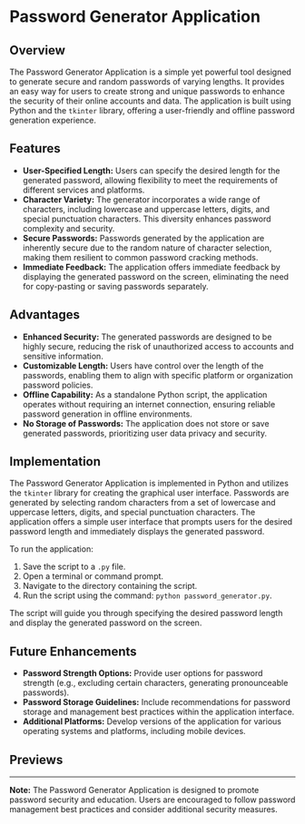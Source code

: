 # Password Generator Application

## Overview

The Password Generator Application is a simple yet powerful tool designed to generate secure and random passwords of varying lengths. It provides an easy way for users to create strong and unique passwords to enhance the security of their online accounts and data. The application is built using Python and the `tkinter` library, offering a user-friendly and offline password generation experience.

## Features

- **User-Specified Length:** Users can specify the desired length for the generated password, allowing flexibility to meet the requirements of different services and platforms.
- **Character Variety:** The generator incorporates a wide range of characters, including lowercase and uppercase letters, digits, and special punctuation characters. This diversity enhances password complexity and security.
- **Secure Passwords:** Passwords generated by the application are inherently secure due to the random nature of character selection, making them resilient to common password cracking methods.
- **Immediate Feedback:** The application offers immediate feedback by displaying the generated password on the screen, eliminating the need for copy-pasting or saving passwords separately.

## Advantages

- **Enhanced Security:** The generated passwords are designed to be highly secure, reducing the risk of unauthorized access to accounts and sensitive information.
- **Customizable Length:** Users have control over the length of the passwords, enabling them to align with specific platform or organization password policies.
- **Offline Capability:** As a standalone Python script, the application operates without requiring an internet connection, ensuring reliable password generation in offline environments.
- **No Storage of Passwords:** The application does not store or save generated passwords, prioritizing user data privacy and security.

## Implementation

The Password Generator Application is implemented in Python and utilizes the `tkinter` library for creating the graphical user interface. Passwords are generated by selecting random characters from a set of lowercase and uppercase letters, digits, and special punctuation characters. The application offers a simple user interface that prompts users for the desired password length and immediately displays the generated password.

To run the application:

1. Save the script to a `.py` file.
2. Open a terminal or command prompt.
3. Navigate to the directory containing the script.
4. Run the script using the command: `python password_generator.py`.

The script will guide you through specifying the desired password length and display the generated password on the screen.

## Future Enhancements

- **Password Strength Options:** Provide user options for password strength (e.g., excluding certain characters, generating pronounceable passwords).
- **Password Storage Guidelines:** Include recommendations for password storage and management best practices within the application interface.
- **Additional Platforms:** Develop versions of the application for various operating systems and platforms, including mobile devices.

## Previews

---

**Note:** The Password Generator Application is designed to promote password security and education. Users are encouraged to follow password management best practices and consider additional security measures.
